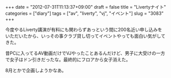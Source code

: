 +++
date = "2012-07-31T11:13:37+09:00"
draft = false
title = "Livertyナイト"
categories = ["diary"]
tags = ["av", "liverty", "vj", "イベント"]
slug = "3083"
+++

今度やるLiverty講演が有料にも関わらずあっという間に200名近い申し込みをいただいたから、いっその事クラブ貸し切ってイベントやっても面白い気がしてきた。

昔PCに入ってるAV動画だけでVJやったことあるんだけど、男子に大受けの一方で女子はドン引きだったな。最終的にフロアから女子消えた。

8月とかで企画しようかなあ。
